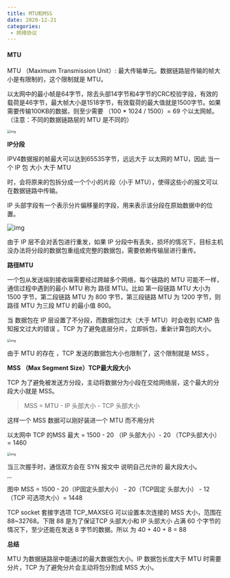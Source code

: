 ```yaml
---
title: MTU和MSS
date: 2020-12-21
categories:
 - 网络协议
---
```


#### MTU

MTU （Maximum Transmission Unit）: 最大传输单元。数据链路层传输的帧大小是有限制的，这个限制就是 MTU。

以太网中的最小帧是64字节，除去头部14字节和4字节的CRC校验字段，有效的载荷是46字节，最大帧大小是1518字节，有效载荷的最大值就是1500字节。如果需要传输100KB的数据，则至少需要 （100 * 1024 / 1500）= 69 个以太网帧。（注意：不同的数据链路层的 MTU 是不同的）

<img src="https://user-gold-cdn.xitu.io/2020/2/3/1700a73e260cd0cd?imageView2/0/w/1280/h/960/format/webp/ignore-error/1" alt="img" style="zoom:50%;" />

**IP分段**

IPV4数据报的帧最大可以达到65535字节，远远大于 以太网的 MTU，因此 当一个 IP 包 大小 大于 MTU

时，会将原来的包拆分成一个个小的片段（小于 MTU），使得这些小的报文可以在数据链路中传输。

IP 头部字段有一个表示分片偏移量的字段，用来表示该分段在原始数据中的位置。

![img](https://user-gold-cdn.xitu.io/2020/2/3/1700a73e185162dc?imageView2/0/w/1280/h/960/format/webp/ignore-error/1)

由于 IP 层不会对丢包进行重发，如果 IP 分段中有丢失，损坏的情况下，目标主机没办法将分段的数据包重组成完整的数据包，需要依赖传输层进行重传。

**路径MTU**

一个包从发送端到接收端需要经过跨越多个网络，每个链路的 MTU 可能不一样，通信过程中遇到的最小 MTU 称为 路径 MTU。比如 第一段链路 MTU 大小为 1500 字节，第二段链路 MTU 为 800 字节，第三段链路 MTU 为 1200 字节，则路径 MTU 为三段 MTU 的最小值 800。

当 数据包在 IP 层设置了不分段，而数据包过大（大于 MTU）时会收到 ICMP 告知报文过大的错误 。TCP 为了避免底层分片，立即拆包，重新计算包的大小。

<img src="https://user-gold-cdn.xitu.io/2020/2/3/1700a73e887eea11?imageslim" alt="img" style="zoom:50%;" />

由于 MTU 的存在 ，TCP 发送的数据包大小也限制了，这个限制就是 MSS 。

**MSS （Max Segment Size）TCP最大段大小**

TCP 为了避免被发送方分段，主动将数据分为小段在交给网络层，这个最大的分段大小就是 MSS。

> MSS = MTU - IP 头部大小 - TCP 头部大小

这样一个 MSS 数据可以刚好装进一个 MTU 而不用分片

以太网中 TCP 的MSS 最大 = 1500 - 20 （IP 头部大小）- 20 （TCP头部大小）= 1460

<img src="https://user-gold-cdn.xitu.io/2020/2/3/1700a73e8c79596f?imageslim" alt="img" style="zoom:50%;" />

当三次握手时，通信双方会在 SYN 报文中 说明自己允许的 最大段大小。

<img src="https://user-gold-cdn.xitu.io/2020/2/3/1700a73e8a06ec69?imageslim" alt="img" style="zoom: 25%;" />

图中 MSS = 1500 - 20（IP固定头部大小） - 20（TCP固定 头部大小） - 12 （TCP 可选项大小）= 1448

TCP socket 套接字选项 TCP_MAXSEG 可以设置本次连接的 MSS 大小，范围在 88~32768。下限 88 是为了保证TCP 头部大小和 IP 头部大小 占满 60 个字节的情况下，至少还能在发送 8 字节的数据。所以 为 40 + 40 + 8 = 88

**总结**

MTU 为数据链路层中能通过的最大数据包大小。IP 数据包长度大于 MTU 时需要分片，TCP 为了避免分片会主动将包分割成 MSS 大小。
